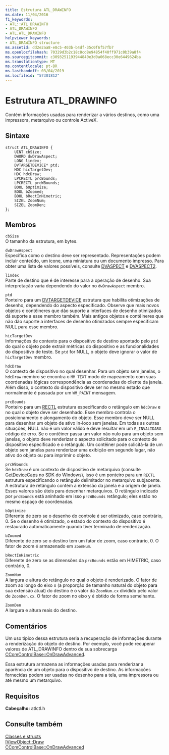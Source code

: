 ```yaml
---
title: Estrutura ATL_DRAWINFO
ms.date: 11/04/2016
f1_keywords:
- ATL::ATL_DRAWINFO
- ATL_DRAWINFO
- ATL.ATL_DRAWINFO
helpviewer_keywords:
- ATL_DRAWINFO structure
ms.assetid: dd2e2aa8-e8c5-403b-b4df-35c0f6f57fb7
ms.openlocfilehash: 70329d3b2c18c8cd8e94854f40ff971c0b39a8f4
ms.sourcegitcommit: c3093251193944840e3d0a068ecc30e6449624ba
ms.translationtype: MT
ms.contentlocale: pt-BR
ms.lasthandoff: 03/04/2019
ms.locfileid: "57301812"
---
```

# <a name="atldrawinfo-structure"></a>Estrutura ATL_DRAWINFO

Contém informações usadas para renderizar a vários destinos, como uma impressora, metarquivo ou controle ActiveX.

## <a name="syntax"></a>Sintaxe

```
struct ATL_DRAWINFO {
    UINT cbSize;
    DWORD dwDrawAspect;
    LONG lindex;
    DVTARGETDEVICE* ptd;
    HDC hicTargetDev;
    HDC hdcDraw;
    LPCRECTL prcBounds;
    LPCRECTL prcWBounds;
    BOOL bOptimize;
    BOOL bZoomed;
    BOOL bRectInHimetric;
    SIZEL ZoomNum;
    SIZEL ZoomDen;
};
```

## <a name="members"></a>Membros

`cbSize`<br/>
O tamanho da estrutura, em bytes.

`dwDrawAspect`<br/>
Especifica como o destino deve ser representado. Representações podem incluir conteúdo, um ícone, uma miniatura ou um documento impresso. Para obter uma lista de valores possíveis, consulte [DVASPECT](/windows/desktop/api/wtypes/ne-wtypes-tagdvaspect) e [DVASPECT2](/windows/desktop/api/ocidl/ne-ocidl-tagdvaspect2).

`lindex`<br/>
Parte de destino que é de interesse para a operação de desenho. Sua interpretação varia dependendo do valor no `dwDrawAspect` membro.

`ptd`<br/>
Ponteiro para um [DVTARGETDEVICE](/windows/desktop/api/objidl/ns-objidl-tagdvtargetdevice) estrutura que habilita otimizações de desenho, dependendo do aspecto especificado. Observe que mais novos objetos e contêineres que dão suporte a interfaces de desenho otimizados dá suporte a esse membro também. Mais antigos objetos e contêineres que não dão suporte a interfaces de desenho otimizados sempre especificam NULL para esse membro.

`hicTargetDev`<br/>
Informações de contexto para o dispositivo de destino apontado pelo `ptd` do qual o objeto pode extrair métricas do dispositivo e as funcionalidades do dispositivo de teste. Se `ptd` for NULL, o objeto deve ignorar o valor de `hicTargetDev` membro.

`hdcDraw`<br/>
O contexto de dispositivo no qual desenhar. Para um objeto sem janelas, o `hdcDraw` membro se encontra o `MM_TEXT` modo de mapeamento com suas coordenadas lógicas correspondência as coordenadas do cliente da janela. Além disso, o contexto do dispositivo deve ser no mesmo estado que normalmente é passada por um `WM_PAINT` mensagem.

`prcBounds`<br/>
Ponteiro para um [RECTL](https://msdn.microsoft.com/library/windows/desktop/dd162907) estrutura especificando o retângulo em `hdcDraw` e no qual o objeto deve ser desenhado. Esse membro controla o posicionamento e alongamento do objeto. Esse membro deve ser NULL para desenhar um objeto de ativo in-loco sem janelas. Em todas as outras situações, NULL não é um valor válido e deve resultar em um `E_INVALIDARG` código de erro. Se o contêiner passa um valor não nulo para um objeto sem janelas, o objeto deve renderizar o aspecto solicitado para o contexto de dispositivo especificado e o retângulo. Um contêiner pode solicitá-la de um objeto sem janelas para renderizar uma exibição em segundo lugar, não ativo do objeto ou para imprimir o objeto.

`prcWBounds`<br/>
Se `hdcDraw` é um contexto de dispositivo de metarquivo (consulte [GetDeviceCaps](/windows/desktop/api/wingdi/nf-wingdi-getdevicecaps) no SDK do Windows), isso é um ponteiro para um `RECTL` estrutura especificando o retângulo delimitador no metarquivo subjacente. A estrutura de retângulo contém a extensão da janela e a origem de janela. Esses valores são úteis para desenhar metarquivos. O retângulo indicado por `prcBounds` está aninhado em isso `prcWBounds` retângulo; eles estão no mesmo espaço de coordenadas.

`bOptimize`<br/>
Diferente de zero se o desenho do controle é ser otimizado, caso contrário, 0. Se o desenho é otimizado, o estado do contexto do dispositivo é restaurado automaticamente quando tiver terminado de renderização.

`bZoomed`<br/>
Diferente de zero se o destino tem um fator de zoom, caso contrário, 0. O fator de zoom é armazenado em `ZoomNum`.

`bRectInHimetric`<br/>
Diferente de zero se as dimensões da `prcBounds` estão em HIMETRIC, caso contrário, 0.

`ZoomNum`<br/>
A largura e altura do retângulo no qual o objeto é renderizado. O fator de zoom ao longo do eixo x (a proporção de tamanho natural do objeto para sua extensão atual) do destino é o valor da `ZoomNum.cx` dividido pelo valor de `ZoomDen.cx`. O fator de zoom no eixo y é obtido de forma semelhante.

`ZoomDen`<br/>
A largura e altura reais do destino.

## <a name="remarks"></a>Comentários

Um uso típico dessa estrutura seria a recuperação de informações durante a renderização do objeto de destino. Por exemplo, você pode recuperar valores de ATL_DRAWINFO dentro de sua sobrecarga [CComControlBase::OnDrawAdvanced](ccomcontrolbase-class.md#ondrawadvanced).

Essa estrutura armazena as informações usadas para renderizar a aparência de um objeto para o dispositivo de destino. As informações fornecidas podem ser usadas no desenho para a tela, uma impressora ou até mesmo um metarquivo.

## <a name="requirements"></a>Requisitos

**Cabeçalho:** atlctl.h

## <a name="see-also"></a>Consulte também

[Classes e structs](../../atl/reference/atl-classes.md)<br/>
[IViewObject::Draw](/windows/desktop/api/oleidl/nf-oleidl-iviewobject-draw)<br/>
[CComControlBase::OnDrawAdvanced](../../atl/reference/ccomcontrolbase-class.md#ondrawadvanced)
